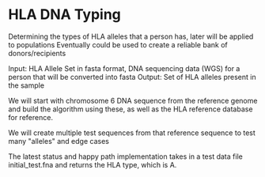 # HLA DNA Typing

Determining the types of HLA alleles that a person has, later will be applied to populations
Eventually could be used to create a reliable bank of donors/recipients

Input: HLA Allele Set in fasta format, DNA sequencing data (WGS) for a person that will be converted into fasta
Output: Set of HLA alleles present in the sample

We will start with chromosome 6 DNA sequence from the reference genome and build the algorithm using these, as well as the HLA reference database for reference.

We will create multiple test sequences from that reference sequence to test many "alleles" and edge cases

The latest status and happy path implementation takes in a test data file initial_test.fna and returns the HLA type, which is A.
